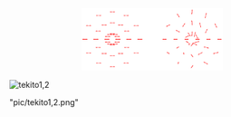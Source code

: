 <div align="center">
<img src="pic/tekito1,2.png" alt="alt text" width="250">
</div>

![tekito1,2]("pic/tekito1,2.png")

"pic/tekito1,2.png"
